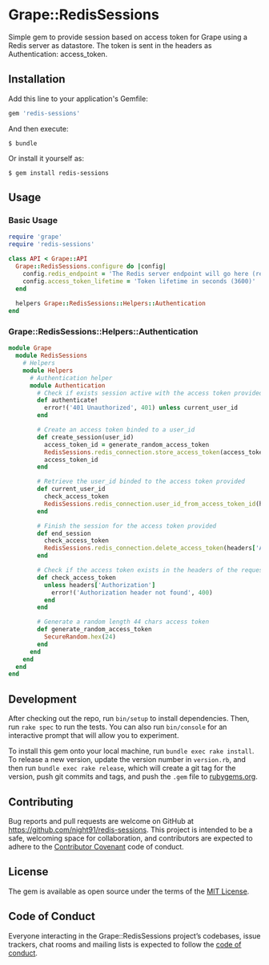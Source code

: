 # Grape::RedisSessions

Simple gem to provide session based on access token for Grape using a Redis server as datastore.
The token is sent in the headers as Authentication: access_token. 

## Installation

Add this line to your application's Gemfile:

```ruby
gem 'redis-sessions'
```

And then execute:

    $ bundle

Or install it yourself as:

    $ gem install redis-sessions

## Usage

### Basic Usage

```ruby
require 'grape'
require 'redis-sessions'

class API < Grape::API
  Grape::RedisSessions.configure do |config|
  	config.redis_endpoint = 'The Redis server endpoint will go here (redis://localhost:6379/test)'
  	config.access_token_lifetime = 'Token lifetime in seconds (3600)'
  end
  
  helpers Grape::RedisSessions::Helpers::Authentication
end
```

### Grape::RedisSessions::Helpers::Authentication
```ruby
module Grape
  module RedisSessions
    # Helpers
    module Helpers
      # Authentication helper
      module Authentication
        # Check if exists session active with the access token provided
        def authenticate!
          error!('401 Unauthorized', 401) unless current_user_id
        end

        # Create an access token binded to a user_id
        def create_session(user_id)
          access_token_id = generate_random_access_token
          RedisSessions.redis_connection.store_access_token(access_token_id, user_id)
          access_token_id
        end

        # Retrieve the user_id binded to the access token provided
        def current_user_id
          check_access_token
          RedisSessions.redis_connection.user_id_from_access_token_id(headers['Authorization'])
        end

        # Finish the session for the access token provided
        def end_session
          check_access_token
          RedisSessions.redis_connection.delete_access_token(headers['Authorization'])
        end

        # Check if the access token exists in the headers of the request
        def check_access_token
          unless headers['Authorization']
            error!('Authorization header not found', 400)
          end
        end

        # Generate a random length 44 chars access token
        def generate_random_access_token
          SecureRandom.hex(24)
        end
      end
    end
  end
end
```

## Development

After checking out the repo, run `bin/setup` to install dependencies. Then, run `rake spec` to run the tests. You can also run `bin/console` for an interactive prompt that will allow you to experiment.

To install this gem onto your local machine, run `bundle exec rake install`. To release a new version, update the version number in `version.rb`, and then run `bundle exec rake release`, which will create a git tag for the version, push git commits and tags, and push the `.gem` file to [rubygems.org](https://rubygems.org).

## Contributing

Bug reports and pull requests are welcome on GitHub at https://github.com/night91/redis-sessions. This project is intended to be a safe, welcoming space for collaboration, and contributors are expected to adhere to the [Contributor Covenant](http://contributor-covenant.org) code of conduct.

## License

The gem is available as open source under the terms of the [MIT License](http://opensource.org/licenses/MIT).

## Code of Conduct

Everyone interacting in the Grape::RedisSessions project’s codebases, issue trackers, chat rooms and mailing lists is expected to follow the [code of conduct](https://github.com/night91/redis-sessions/blob/master/CODE_OF_CONDUCT.md).
